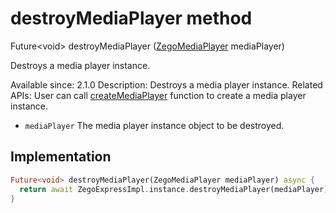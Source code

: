 


# destroyMediaPlayer method








Future&lt;void> destroyMediaPlayer
([ZegoMediaPlayer](../../zego_uikit_prebuilt_live_audio_room/ZegoMediaPlayer-class.md) mediaPlayer)





<p>Destroys a media player instance.</p>
<p>Available since: 2.1.0
Description: Destroys a media player instance.
Related APIs: User can call <a href="../../zego_uikit_prebuilt_live_audio_room/ZegoExpressEngineMediaPlayer/createMediaPlayer.md">createMediaPlayer</a> function to create a media player instance.</p>
<ul>
<li><code>mediaPlayer</code> The media player instance object to be destroyed.</li>
</ul>



## Implementation

```dart
Future<void> destroyMediaPlayer(ZegoMediaPlayer mediaPlayer) async {
  return await ZegoExpressImpl.instance.destroyMediaPlayer(mediaPlayer);
}
```







